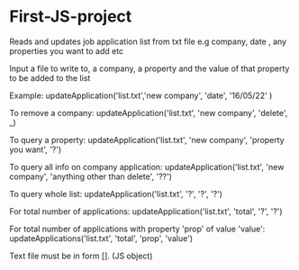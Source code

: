 # First-JS-project
Reads and updates job application list from txt file e.g company, date , any properties you want to add etc

Input a file to write to, a company, a property and the value of that property to be added to the list 

Example: updateApplication('list.txt','new company', 'date', '16/05/22' )

To remove a company: updateApplication('list.txt', 'new company', 'delete', _)

To query a property: updateApplication('list.txt', 'new company', 'property you want', '?')

To query all info on company application: updateApplication('list.txt', 'new company', 'anything other than delete', '??')

To query whole list: updateApplication('list.txt', '?', '?', '?')

For total number of applications: updateApplication('list.txt', 'total', '?', '?') 

For total number of applications with property 'prop' of value 'value': updateApplications('list.txt', 'total', 'prop', 'value')

Text file must be in form []. (JS object)
